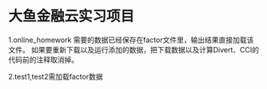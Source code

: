 # 大鱼金融云实习项目

1.online_homework
需要的数据已经保存在factor文件里，输出结果直接加载该文件。
如果要重新下载以及运行添加的数据，把下载数据以及计算Divert、CCI的代码前的注释取消掉。

2.test1,test2需加载factor数据
